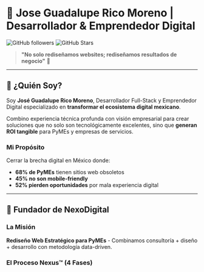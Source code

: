 # 👋 Jose Guadalupe Rico Moreno | Desarrollador & Emprendedor Digital

![GitHub followers](https://img.shields.io/github/followers/RMJ4G27020?style=social)
![GitHub Stars](https://img.shields.io/github/stars/RMJ4G27020?style=social)

> **"No solo rediseñamos websites; rediseñamos resultados de negocio"** 🚀

---

## 🎯 ¿Quién Soy?

Soy **José Guadalupe Rico Moreno**, Desarrollador Full-Stack y Emprendedor Digital especializado en **transformar el ecosistema digital mexicano**. 

Combino experiencia técnica profunda con visión empresarial para crear soluciones que no solo son tecnológicamente excelentes, sino que **generan ROI tangible** para PyMEs y empresas de servicios.

### Mi Propósito
Cerrar la brecha digital en México donde:
- **68% de PyMEs** tienen sitios web obsoletos
- **45% no son mobile-friendly**
- **52% pierden oportunidades** por mala experiencia digital

---

## 🚀 Fundador de NexoDigital

### La Misión
**Rediseño Web Estratégico para PyMEs** - Combinamos consultoría + diseño + desarrollo con metodología data-driven.

### El Proceso Nexus™ (4 Fases)
